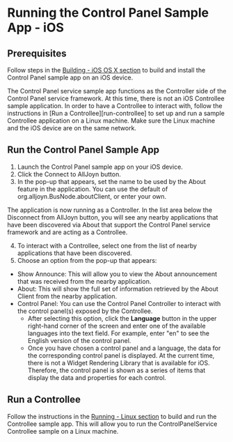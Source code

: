 # Running the Control Panel Sample App - iOS

## Prerequisites

Follow steps in the [Building - iOS OS X section][build-ios-osx] 
to build and install the Control Panel sample app on an iOS device.

The Control Panel service sample app functions as the 
Controller side of the Control Panel service framework. 
At this time, there is not an iOS Controllee sample application. 
In order to have a Controllee to interact with, follow the instructions 
in [Run a Controllee][run-controllee] to set up and run a sample 
Controllee application on a Linux machine. Make sure the Linux 
machine and the iOS device are on the same network.

## Run the Control Panel Sample App
1. Launch the Control Panel sample app on your iOS device.
2. Click the Connect to AllJoyn button.
3. In the pop-up that appears, set the name to be used by the 
About feature in the application. You can use the default of 
org.alljoyn.BusNode.aboutClient, or enter your own.

The application is now running as a Controller. In the list 
area below the Disconnect from AllJoyn button, you will see 
any nearby applications that have been discovered via About 
that support the Control Panel service framework and are acting as a Controllee.

4. To interact with a Controllee, select one from the list 
of nearby applications that have been discovered.
5. Choose an option from the pop-up that appears:
  * Show Announce: This will allow you to view the About announcement 
  that was received from the nearby application.
  * About: This will show the full set of information retrieved 
  by the About Client from the nearby application.
  * Control Panel: You can use the Control Panel Controller 
  to interact with the control panel(s) exposed by the Controllee. 
    * After selecting this option, click the **Language** button 
    in the upper right-hand corner of the screen and enter 
    one of the available languages into the text field. 
    For example, enter "en" to see the English version of the control panel.
    * Once you have chosen a control panel and a language, 
    the data for the corresponding control panel is displayed. 
    At the current time, there is not a Widget Rendering Library 
    that is available for iOS. Therefore, the control panel is 
    shown as a series of items that display the data and properties for each control.

## Run a Controllee

Follow the instructions in the [Running - Linux section][run-linux] 
to build and run the Controllee sample app. This will allow you 
to run the ControlPanelService Controllee sample on a Linux machine.

[build-ios-osx]: /develop/building/ios-osx
[run-linux]:  /develop/run-sample-apps/controlpanel/linux